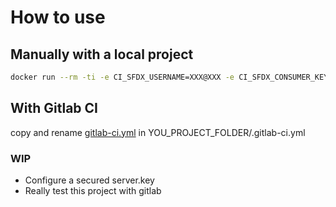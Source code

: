 # How to use

## Manually with a local project
```bash
docker run --rm -ti -e CI_SFDX_USERNAME=XXX@XXX -e CI_SFDX_CONSUMER_KEY=XXXXXXXXXXXXXXXXXXXXXXXXXXXXXXX -v YOUR_PROJECT_FOLDER:/app -v YOUR_KEY:/app/assets/server.key  salesforcedx-gitlab-ci ci-test.sh
```

## With Gitlab CI


copy and rename [gitlab-ci.yml](examples/gitlab-ci.yml) in YOU_PROJECT_FOLDER/.gitlab-ci.yml

### **WIP**

- Configure a secured server.key
- Really test this project with gitlab
